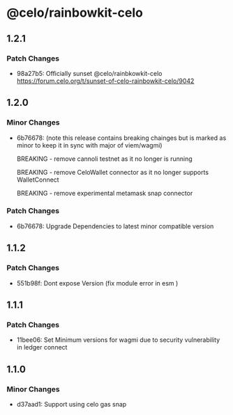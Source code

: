 # @celo/rainbowkit-celo

## 1.2.1

### Patch Changes

- 98a27b5: Officially sunset @celo/rainbkowkit-celo https://forum.celo.org/t/sunset-of-celo-rainbowkit-celo/9042

## 1.2.0

### Minor Changes

- 6b76678: (note this release contains breaking chainges but is marked as minor to keep it in sync with major of viem/wagmi)

  BREAKING - remove cannoli testnet as it no longer is running

  BREAKING - remove CeloWallet connector as it no longer supports WalletConnect

  BREAKING - remove experimental metamask snap connector

### Patch Changes

- 6b76678: Upgrade Dependencies to latest minor compatible version

## 1.1.2

### Patch Changes

- 551b98f: Dont expose Version (fix module error in esm )

## 1.1.1

### Patch Changes

- 11bee06: Set Minimum versions for wagmi due to security vulnerability in ledger connect

## 1.1.0

### Minor Changes

- d37aad1: Support using celo gas snap
